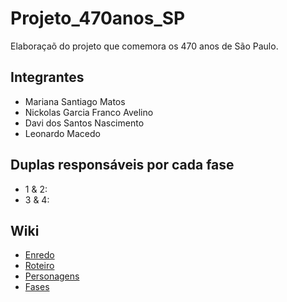 # Projeto_470anos_SP
Elaboraçaõ do projeto que comemora os 470 anos de São Paulo.

## Integrantes
- Mariana Santiago Matos
- Nickolas Garcia Franco Avelino
- Davi dos Santos Nascimento
- Leonardo Macedo

## Duplas responsáveis por cada fase
- 1 & 2: 
- 3 & 4:

## Wiki
- [Enredo]()
- [Roteiro]()
- [Personagens]()
- [Fases]()
